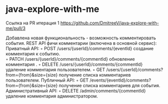 # java-explore-with-me
Ссылка на PR итерация 1 https://github.com/DmitreeV/java-explore-with-me/pull/3

Добавлена новая функциональность - возможность комментировать события.
REST API фичи комментарии (включена в основной сервис):
Приватный API:
	◦	POST /users/{userId}/comments/{eventId} создание комментария к событию.	 
	◦	PATCH /users/{userId}/comments/{commentId} обновление комментария .
	◦	DELETE /users/{userId}/comments/{commentId} удаление комментария пользователем.
	◦	GET /users/{userId}/comments?from={from}&size={size} получение списка комментариев пользователем.
Публичный API:
	◦	GET /events/{eventId}/comments?from={from}&size={size} получение списка комментариев для события.
Административный API:
	◦	DELETE /admin/comments/{commentId} удаление комментария администратором.
